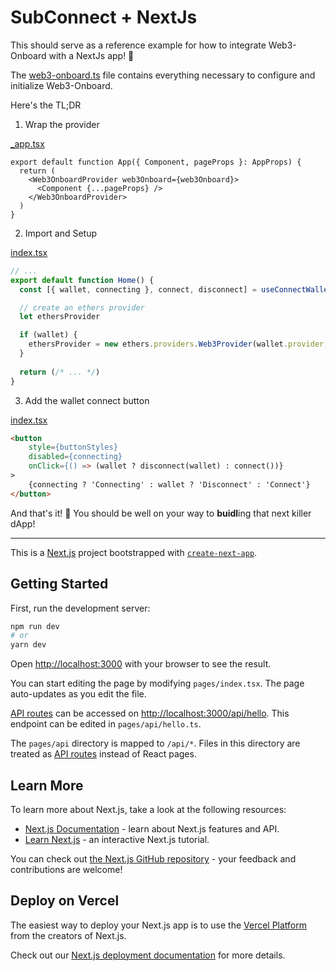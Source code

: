 # SubConnect + NextJs



This should serve as a reference example for how to integrate Web3-Onboard with a NextJs app! 🙌

The [web3-onboard.ts](./web3-onboard.ts) file contains everything necessary to configure and initialize Web3-Onboard.

Here's the TL;DR

1. Wrap the provider

[_app.tsx](./pages/_app.tsx)
```react
export default function App({ Component, pageProps }: AppProps) {
  return (
    <Web3OnboardProvider web3Onboard={web3Onboard}>
      <Component {...pageProps} />
    </Web3OnboardProvider>
  )
}
```

2. Import and Setup

[index.tsx](./pages/index.tsx)
```ts
// ...
export default function Home() {
  const [{ wallet, connecting }, connect, disconnect] = useConnectWallet()

  // create an ethers provider
  let ethersProvider

  if (wallet) {
    ethersProvider = new ethers.providers.Web3Provider(wallet.provider, 'any')
  }
  
  return (/* ... */)
}
```

3. Add the wallet connect button

[index.tsx](./pages/index.tsx)
```html
<button
    style={buttonStyles}
    disabled={connecting}
    onClick={() => (wallet ? disconnect(wallet) : connect())}
>
    {connecting ? 'Connecting' : wallet ? 'Disconnect' : 'Connect'}
</button>
```

And that's it! 🎉 You should be well on your way to **buidl**ing that next killer dApp!

--- 

This is a [Next.js](https://nextjs.org/) project bootstrapped with [`create-next-app`](https://github.com/vercel/next.js/tree/canary/packages/create-next-app).

## Getting Started

First, run the development server:

```bash
npm run dev
# or
yarn dev
```

Open [http://localhost:3000](http://localhost:3000) with your browser to see the result.

You can start editing the page by modifying `pages/index.tsx`. The page auto-updates as you edit the file.

[API routes](https://nextjs.org/docs/api-routes/introduction) can be accessed on [http://localhost:3000/api/hello](http://localhost:3000/api/hello). This endpoint can be edited in `pages/api/hello.ts`.

The `pages/api` directory is mapped to `/api/*`. Files in this directory are treated as [API routes](https://nextjs.org/docs/api-routes/introduction) instead of React pages.

## Learn More

To learn more about Next.js, take a look at the following resources:

- [Next.js Documentation](https://nextjs.org/docs) - learn about Next.js features and API.
- [Learn Next.js](https://nextjs.org/learn) - an interactive Next.js tutorial.

You can check out [the Next.js GitHub repository](https://github.com/vercel/next.js/) - your feedback and contributions are welcome!

## Deploy on Vercel

The easiest way to deploy your Next.js app is to use the [Vercel Platform](https://vercel.com/new?utm_medium=default-template&filter=next.js&utm_source=create-next-app&utm_campaign=create-next-app-readme) from the creators of Next.js.

Check out our [Next.js deployment documentation](https://nextjs.org/docs/deployment) for more details.
